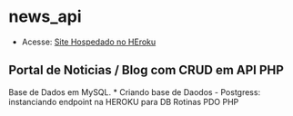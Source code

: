 # news_api

- Acesse: [Site Hospedado no HEroku](https://news-php-edson.herokuapp.com/)

## Portal de Noticias / Blog  com CRUD em  API PHP 

Base de Dados em MySQL.
    * Criando base de Daodos - Postgress: instanciando endpoint na HEROKU para DB
Rotinas PDO  PHP
